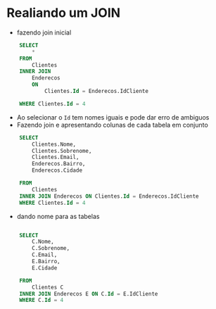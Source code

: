 # Realiando um JOIN
* fazendo join inicial
```sql
    SELECT 
        * 
    FROM 
        Clientes
    INNER JOIN 
        Enderecos 
        ON 
            Clientes.Id = Enderecos.IdCliente

    WHERE Clientes.Id = 4
```

* Ao selecionar o `Id`  tem nomes iguais e pode dar erro de ambiguos
* Fazendo join e apresentando colunas de cada tabela em conjunto

```sql
    SELECT 
        Clientes.Nome,
        Clientes.Sobrenome,
        Clientes.Email,
        Enderecos.Bairro,
        Enderecos.Cidade

    FROM 
        Clientes
    INNER JOIN Enderecos ON Clientes.Id = Enderecos.IdCliente
    WHERE Clientes.Id = 4
```
* dando nome para as tabelas

```sql

    SELECT 
        C.Nome,
        C.Sobrenome,
        C.Email,
        E.Bairro,
        E.Cidade

    FROM 
        Clientes C
    INNER JOIN Enderecos E ON C.Id = E.IdCliente
    WHERE C.Id = 4

```